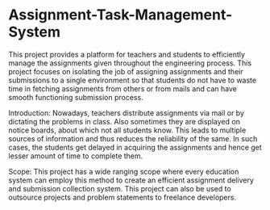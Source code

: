 # Assignment-Task-Management-System

This project provides a platform for teachers and students to efficiently manage the assignments given throughout the engineering process. This project focuses on isolating the job of assigning assignments and their submissions to a single environment so that students do not have to waste time in fetching assignments from others or from mails and can have smooth functioning submission process.

Introduction:
	Nowadays, teachers distribute assignments via mail or by dictating the problems in class. Also sometimes they are displayed on notice boards, about which not all students know. This leads to multiple sources of information and thus reduces the reliability of the same. In such cases, the students get delayed in acquiring the assignments and hence get lesser amount of time to complete them.  

Scope: 
	This project has a wide ranging scope where every education system can employ this method to create an efficient assignment delivery and submission collection system. 
	This project can also be used to outsource projects and problem statements to freelance developers. 

